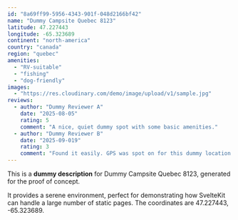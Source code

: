 ```yaml
---
id: "8a69ff99-5956-4343-901f-048d2166bf42"
name: "Dummy Campsite Quebec 8123"
latitude: 47.227443
longitude: -65.323689
continent: "north-america"
country: "canada"
region: "quebec"
amenities:
  - "RV-suitable"
  - "fishing"
  - "dog-friendly"
images:
  - "https://res.cloudinary.com/demo/image/upload/v1/sample.jpg"
reviews:
  - author: "Dummy Reviewer A"
    date: "2025-08-05"
    rating: 5
    comment: "A nice, quiet dummy spot with some basic amenities."
  - author: "Dummy Reviewer B"
    date: "2025-09-019"
    rating: 3
    comment: "Found it easily. GPS was spot on for this dummy location."
---
```


This is a **dummy description** for Dummy Campsite Quebec 8123, generated for the proof of concept.

It provides a serene environment, perfect for demonstrating how SvelteKit can handle a large number of static pages. The coordinates are 47.227443, -65.323689.
